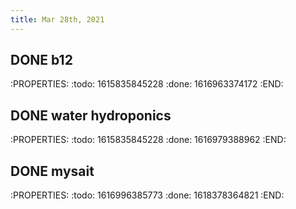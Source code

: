 ```yaml
---
title: Mar 28th, 2021
---
```


## DONE b12
:PROPERTIES:
:todo: 1615835845228
:done: 1616963374172
:END:
## DONE water hydroponics
:PROPERTIES:
:todo: 1615835845228
:done: 1616979388962
:END:
## DONE mysait
:PROPERTIES:
:todo: 1616996385773
:done: 1618378364821
:END:

